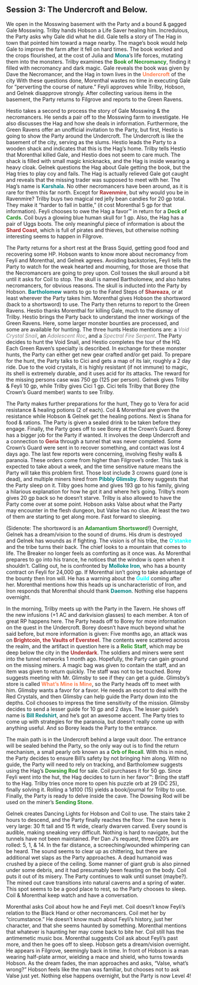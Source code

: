 ## Session 3: The Undercroft and Below.

We open in the Mosswing basement with the Party and a bound & gagged Gale Mosswing. Trilby hands Hobson a Life Saver healing him. Incredulous, the Party asks why Gale did what he did. Gale tells a story of The Hag in town that pointed him toward a mage nearby. The mage’s book would help Gale to improve the farm after it fell on hard times. The book worked and the crops flourished, at the cost of Julia and <span style="color:teal">**Mona**</span>’s life forces, mutating them into the monsters. Trilby examines the <span style="color:forestgreen">**Book of Necromancy**</span>, finding it filled with necromancy and dark magic. Gale reveals the book was given by Dave the Necromancer, and the Hag in town lives in the <span style="color:coral">**Undercroft**</span> of the city With these questions done, Morenthal wastes no time in executing Gale for “perverting the course of nature.” Feyli approves while Trilby, Hobson, and Gelnek disapprove strongly. After collecting various items in the basement, the Party returns to Filgrove and reports to the Green Ravens.

Hestio takes a second to process the story of Gale Mosswing & the necromancers. He sends a pair off to the Mosswing farm to investigate. He also discusses the Hag and how she deals in information. Furthermore, the Green Ravens offer an unofficial invitation to the Party, but first, Hestio is going to show the Party around the Undercroft. The Undercroft is like the basement of the city, serving as the slums. Hestio leads the Party to a wooden shack and indicates that this is the Hag’s home. Trilby tells Hestio that Morenthal killed Gale, and Hestio does not seem to care much. The shack is filled with small magic knicknacks, and the Hag is inside wearing a heavy cloak. Gelnek questions the Hag about Gale getting the book, but the Hag tries to play coy and fails. The Hag is actually relieved Gale got caught and reveals that the missing trader was supposed to meet with her. The Hag’s name is <span style="color:teal">**Karshala**</span>. No other necromancers have been around, as it is rare for them this far north. Except for <span style="color:Brown">**Ravenmire**</span>, but why would you be in Ravenmire? Trilby buys two magical red jelly bean candies for 20 gp total. They make it “harder to fall in battle,” (it cost Morenthal 5 gp for that information). Feyli chooses to owe the Hag a favor™ in return for a <span style="color:forestgreen">**Deck of Cards**</span>. Coil buys a glowing blue human skull for 1 gp.  Also, the Hag has a pair of Uggs boots. The only meaningful piece of information is about the <span style="color:brown">**Shard Coast**</span>, which is full of pirates and thieves, but otherwise nothing interesting seems to happen in Filgrove.

The Party returns for a short rest at the Brass Squid, getting good food and recovering some HP. Hobson wants to know more about necromancy from Feyli and Morenthal, and Gelnek agrees. Avoiding backstories, Feyli tells the Party to watch for the weak hearted and mourning, for those are those that the Necromancers are going to prey upon. Coil tosses the skull around a bit until it asks for Coil to stop. The skull is named Bartholomew, and also hates necromancers, for obvious reasons. The skull is inducted into the Party by Hobson. <span style="color:teal">**Bartholomew**</span> wants to go to the Fated Steps of <span style="color:brown">**Shareaza**</span>, or at least wherever the Party takes him. Morenthal gives Hobson the shortsword (back to a shortsword) to use. The Party then returns to report to the Green Ravens. Hestio thanks Morenthal for killing Gale, much to the dismay of Trilby. Hestio brings the Party back to understand the inner workings of the Green Ravens. Here, some larger monster bounties are processed, and some are available for hunting. The three hunts Hestio mentions are: a <span style="color:gray">*Void Crystal Snail*</span>, an <span style="color:gray">*Adolescent Roc*</span>, and a <span style="color:gray">*Spectral Fire Serpent*</span>. The Party decides to hunt the Void Snail, and Hestio completes the tour of the HQ. Each Green Raven’s specialty is described. In exchange for these monster hunts, the Party can either get new gear crafted and/or get paid. To prepare for the hunt, the Party talks to Cici and gets a map of its lair, roughly a 2 day ride. Due to the void crystals, it is highly resistant (if not immune) to magic, its shell is extremely durable, and it uses acid for its attacks. The reward for the missing persons case was 750 gp (125 per person). Gelnek gives Trilby & Feyli 10 gp, while Trilby gives Cici 1 gp. Cici tells Trilby that Borey (the Crown’s Guard member) wants to see Trilby.

The Party makes further preparations for the hunt, They go to Vera for acid resistance & healing potions (2 of each). Coil & Morenthal are given the resistance while Hobson & Gelnek get the healing potions. Next is Shana for food & rations. The Party is given a sealed drink to be taken before they engage. Finally, the Party goes off to see Borey at the Crown’s Guard. Borey has a bigger job for the Party if wanted. It involves the deep Undercroft and a connection to <span style="color:brown">**Geria**</span> through a tunnel that was never completed. Some Crown’s Guard were sent in to recover something, and contact was lost 4 days ago. The last few reports were concerning, involving fleshy walls & paranoia. These orders come from higher than Filgrove’s order. This task is expected to take about a week, and the time sensitive nature means the Party will take this problem first. Those lost include 3 crowns guard (one is dead), and multiple miners hired from  <span style="color:teal">**Pibbly Glimsby**</span>. Borey suggests that the Party sleep on it. Tilby goes home and gives 193 gp to his family, giving a hilarious explanation for how he got it and where he’s going. Trilby’s mom gives 20 gp back so he doesn’t starve. Trilby is also allowed to have the Party come over at some point. Hobson asks Valse about what the Party may encounter in the flesh dungeon, but Valse has no clue. At least the two of them are starting to get along more. Fast forward to sleeping.

(Sidenote: The shortsword is an <span style="color:forestgreen">**Adamantium Shortsword**</span>!) Overnight, Gelnek has a dream/vision to the sound of drums. His drum is destroyed and Gelnek has wounds as if fighting. The vision is of his tribe, the <span style="color:aqua">**O’stanke**</span> and the tribe turns their back. The chief looks to a mountain that comes to life. The Breaker no longer feels as comforting as it once was. As Morenthal prepares to go into his trance, he notices that the window is open when it shouldn’t. Calling out, he is confronted by <span style="color:teal">**Molloke Iron**</span>, who has a bounty contract on Feyli for 24,000 gp. If Morenthal isn’t going to take advantage of the bounty then Iron will. He has a warning about the <span style="color:aqua">**Guild**</span> coming after her. Morenthal mentions how this heads up is uncharacteristic of Iron, and Iron responds that Morenthal should thank <span style="color:teal">**Daemon**</span>. Nothing else happens overnight.

In the morning, Trilby meets up with the Party in the Tavern. He shows off the new infusions (+1 AC and darkvision glasses) to each member. A ton of great RP happens here. The Party heads off to Borey for more information on the quest in the Undercroft. Borey doesn’t have much beyond what he said before, but more information is given: Five months ago, an attack was on <span style="color:Brown">**Brightcoin, the Vaults of Eversteel**</span>. The contents were scattered across the realm, and the artifact in question here is a <span style="color:forestgreen">**Relic Staff**</span>, which may be deep below the city in the <span style="color:brown">**Underdark**</span>. The soldiers and miners were sent into the tunnel networks 1 month ago. Hopefully, the Party can gain ground on the missing miners. A magic bag was given to contain the staff, and an item was given to return quickly. The staff was not to be touched. Borey suggests meeting with Mr. Glimsby to see if they can get a guide. Glimsby’s store is called <span style="color:coral">**What’s Mine is Mine**</span>, so the Party heads off to meet with him. Glimsby wants a favor for a favor. He needs an escort to deal with the Red Crystals, and then Glimsby can help guide the Party down into the depths. Coil chooses to impress the time sensitivity of the mission. Glimsby decides to send a lesser guide for 10 gp and 2 days. The lesser guide’s name is <span style="color:teal">**Bill Redshirt**</span>, and he’s got an awesome accent. The Party tries to come up with strategies for the paranoia, but doesn’t really come up with anything useful. And so Borey leads the Party to the entrance.

The main path is in the Undercroft behind a large vault door. The entrance will be sealed behind the Party, so the only way out is to find the return mechanism, a small pearly orb known as a <span style="color:forestgreen">**Orb of Recall**</span>. With this in mind, the Party decides to ensure Bill’s safety by not bringing him along. With no guide, the Party will need to rely on tracking, and Bartholomew suggests using the Hag’s <span style="color:forestgreen">**Dowsing Rod**</span> for sale. Coil purchases it for 50 gp. Since Feyli went into the hut, the Hag decides to turn in her favor™: Bring the staff to the Hag. Trilby tries once more to open his puzzle orb at 29 (DC 25), finally solving it. Rolling a 1d100 (15) yields a book/journal for Trilby to use. Finally, the Party is ready to delve inside the cave. The Dowsing Rod will be used on the miner’s <span style="color:forestgreen">**Sending Stone**</span>.

Gelnek creates Dancing Lights for Hobson and Coil to use. The stairs take 2 hours to descend, and the Party finally reaches the floor. The cave here is very large: 30 ft tall and 15 ft wide, clearly dwarven carved. Every sound is audible, making sneaking very difficult. Nothing is hard to navigate, but the tunnels have not been maintained. Per Dan J’s request, three D20’s are rolled: 5, 1, & 14. In the far distance, a screeching/wounded whimpering can be heard. The sound seems to clear up as chittering, but there are additional wet slaps as the Party approaches. A dead humanoid was crushed by a piece of the ceiling. Some manner of giant grub is also pinned under some debris, and it had presumably been feasting on the body. Coil puts it out of its misery. The Party continues to walk until sunset (maybe?). The mined out cave transitions into natural caverns and a spring of water. This spot seems to be a good place to rest, so the Party chooses to sleep. Coil & Morenthal keep watch and have a conversation.

Morenthal asks Coil about how he and Feyli met. Coil doesn’t know Feyli’s relation to the Black Hand or other necromancers. Coil met her by “circumstance.” He doesn’t know much about Feyli’s history, just her character, and that she seems haunted by something. Morenthal mentions that whatever is haunting her may come back to bite her. Coil still has the antimemetic music box. Morenthal suggests Coil ask about Feyli’s past more, and then he goes off to sleep. Hobson gets a dream/vision overnight. He appears in Filgrove, seemingly back in time. In front of Hobson is a man wearing  half-plate armor, wielding a mace and shield, who turns towards Hobson. As the dream fades, the man approaches and asks, “Valse, what’s wrong?” Hobson feels like the man was familiar, but chooses not to ask Valse just yet. Nothing else happens overnight, but the Party is now Level 4!
